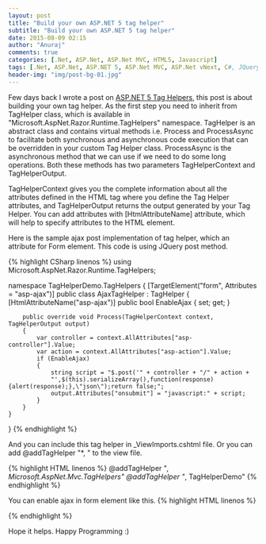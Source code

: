 ```yaml
---
layout: post
title: "Build your own ASP.NET 5 tag helper"
subtitle: "Build your own ASP.NET 5 tag helper"
date: 2015-08-09 02:15
author: "Anuraj"
comments: true
categories: [.Net, ASP.Net, ASP.Net MVC, HTML5, Javascript]
tags: [.Net, ASP.Net, ASP.NET 5, ASP.Net MVC, ASP.Net vNext, C#, JQuery, TagHelpers]
header-img: "img/post-bg-01.jpg"
---
```

Few days back I wrote a post on [ASP.NET 5 Tag Helpers](http://www.dotnetthoughts.net/taghelpers-in-asp-net-5/), this post is about building your own tag helper. As the first step you need to inherit from TagHelper class, which is available in "Microsoft.AspNet.Razor.Runtime.TagHelpers" namespace. TagHelper is an abstract class and contains virtual methods i.e. Process and ProcessAsync to facilitate both synchronous and asynchronous code execution that can be overridden in your custom Tag Helper class. ProcessAsync is the asynchronous method that we can use if we need to do some long operations. Both these methods has two parameters TagHelperContext and TagHelperOutput.

TagHelperContext gives you the complete information about all the attributes defined in the HTML tag where you define the Tag Helper attributes, and TagHelperOutput returns the output generated by your Tag Helper. You can add attributes with [HtmlAttributeName] attribute, which will help to specify attributes to the HTML element.

Here is the sample ajax post implementation of tag helper, which an attribute for Form element. This code is using JQuery post method.

{% highlight CSharp linenos %}
using Microsoft.AspNet.Razor.Runtime.TagHelpers;

namespace TagHelperDemo.TagHelpers
{
    [TargetElement("form", Attributes = "asp-ajax")]
    public class AjaxTagHelper : TagHelper
    {
        [HtmlAttributeName("asp-ajax")]
        public bool EnableAjax { set; get; }

        public override void Process(TagHelperContext context, TagHelperOutput output)
        {
            var controller = context.AllAttributes["asp-controller"].Value;
            var action = context.AllAttributes["asp-action"].Value;
            if (EnableAjax)
            {
                string script = "$.post('" + controller + "/" + action + 
                "',$(this).serializeArray(),function(response){alert(response);},\"json\");return false;";
                output.Attributes["onsubmit"] = "javascript:" + script;
            }
        }
    }
}
{% endhighlight %}

And you can include this tag helper in _ViewImports.cshtml file. Or you can add @addTagHelper "*, <assemblyname>" to the view file.

{% highlight HTML linenos %}
@addTagHelper "*, Microsoft.AspNet.Mvc.TagHelpers"
@addTagHelper "*, TagHelperDemo"
{% endhighlight %}

You can enable ajax in form element like this.
{% highlight HTML linenos %}
<form asp-ajax="true" asp-action="Index" asp-anti-forgery="true" asp-controller="Home">
{% endhighlight %}

Hope it helps. Happy Programming :)</assemblyname>

